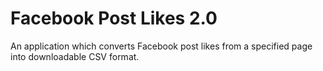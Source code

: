 # Facebook Post Likes 2.0

An application which converts Facebook post likes from a specified page into downloadable CSV format.
